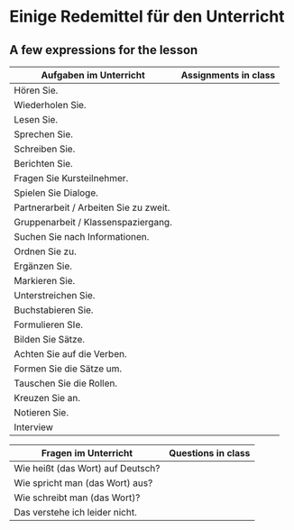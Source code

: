 # Einige Redemittel für den Unterricht

## A few expressions for the lesson

| Aufgaben im Unterricht                 | Assignments in class |
| -------------------------------------- | -------------------- |
| Hören Sie.                             |                      |
| Wiederholen Sie.                       |                      |
| Lesen Sie.                             |                      |
| Sprechen Sie.                          |                      |
| Schreiben Sie.                         |                      |
| Berichten Sie.                         |                      |
| Fragen Sie Kursteilnehmer.             |                      |
| Spielen Sie Dialoge.                   |                      |
| Partnerarbeit / Arbeiten Sie zu zweit. |                      |
| Gruppenarbeit / Klassenspaziergang.    |                      |
| Suchen Sie nach Informationen.         |                      |
| Ordnen Sie zu.                         |                      |
| Ergänzen Sie.                          |                      |
| Markieren Sie.                         |                      |
| Unterstreichen Sie.                    |                      |
| Buchstabieren Sie.                     |                      |
| Formulieren SIe.                       |                      |
| Bilden Sie Sätze.                      |                      |
| Achten Sie auf die Verben.             |                      |
| Formen Sie die Sätze um.               |                      |
| Tauschen Sie die Rollen.               |                      |
| Kreuzen Sie an.                        |                      |
| Notieren Sie.                          |                      |
| Interview                              |                      |

| Fragen im Unterricht              | Questions in class |
| --------------------------------- | ------------------ |
| Wie heißt (das Wort) auf Deutsch? |                    |
| Wie spricht man (das Wort) aus?   |                    |
| Wie schreibt man (das Wort)?      |                    |
| Das verstehe ich leider nicht.    |                    |
